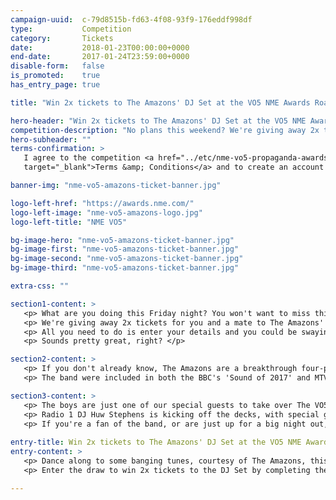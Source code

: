 ```yaml
---
campaign-uuid:  c-79d8515b-fd63-4f08-93f9-176eddf998df
type:           Competition
category:       Tickets
date:           2018-01-23T00:00:00+0000
end-date:       2017-01-24T23:59:00+0000
disable-form:   false
is_promoted:    true
has_entry_page: true

title: "Win 2x tickets to The Amazons' DJ Set at the VO5 NME Awards Road Trip with Propaganda "

hero-header: "Win 2x tickets to The Amazons' DJ Set at the VO5 NME Awards Road Trip with Propaganda"
competition-description: "No plans this weekend? We're giving away 2x tickets to The Amazon's DJ Set this Friday, as part of our epic NME Awards Road Trip with Propaganda, and you won't want to miss it. <br/> Disruptive rockers The Amazons will be playing a special DJ Set at Fez Club in Cambridge and it's guaranteed to be a banger. <br/> Hurry – competition closes at 11.59pm on Wednesday 24th January."
hero-subheader: ""
terms-confirmation: >
   I agree to the competition <a href="../etc/nme-vo5-propaganda-awards-terms-and-conditions.pdf"
   target="_blank">Terms &amp; Conditions</a> and to create an account with NME AAA.

banner-img: "nme-vo5-amazons-ticket-banner.jpg"

logo-left-href: "https://awards.nme.com/"
logo-left-image: "nme-vo5-amazons-logo.jpg"
logo-left-title: "NME VO5"

bg-image-hero: "nme-vo5-amazons-ticket-banner.jpg"
bg-image-first: "nme-vo5-amazons-ticket-banner.jpg"
bg-image-second: "nme-vo5-amazons-ticket-banner.jpg"
bg-image-third: "nme-vo5-amazons-ticket-banner.jpg"

extra-css: ""

section1-content: >
   <p> What are you doing this Friday night? You won't want to miss this... </p>
   <p> We're giving away 2x tickets for you and a mate to The Amazons' DJ Set at Fez Club in Cambridge this Saturday, as part of our VO5 NME Awards Road Trip with Progaganda. </p> 
   <p> All you need to do is enter your details and you could be swaying along in the crowd, cold beer in hand, as the four-piece rockers fill your ears with sweet music. </p>
   <p> Sounds pretty great, right? </p>

section2-content: >
   <p> If you don't already know, The Amazons are a breakthrough four-piece indie rock band from Reading, who set their much-loved tour van on fire for the cover of their debut album – so you know this set will be a wild one. </p> 
   <p> The band were included in both the BBC's 'Sound of 2017' and MTV's 'Brand New 2017' lists, so expect BIG things from them this year. </p>

section3-content: >
   <p> The boys are just one of our special guests to take over The VO5 NME Awards Road Trip, where we've been touring the country to bring you the ultimate indie nights out that you'll be talking about all year. But we haven't done it alone. </p> 
   <p> Radio 1 DJ Huw Stephens is kicking off the decks, with special guest members of The Vaccines, Idles, Frank Turner, Bastille and of course, The Amazons spinning their favourite tunes along the way. </p>
   <p> If you're a fan of the band, or are just up for a big night out, get yourself and a mate to complete the form below, but hurry – the competition closes at 11.59pm on Wednesday 24th January. Over 18s only. Winners will be contacted via emailon Thursday 25th January to confirm attendance. Full terms and conditions can be found https://www.timeincuk.com/standard-competition-terms/ </p>
   
entry-title: Win 2x tickets to The Amazons' DJ Set at the VO5 NME Awards Road Trip with Propaganda this Saturday
entry-content: >
   <p> Dance along to some banging tunes, courtesy of The Amazons, this Saturday at Fez Club in Cambridge as part of our VO5 NME Awards Road Trip with Propaganda. </p>
   <p> Enter the draw to win 2x tickets to the DJ Set by completing the form below before 11.59pm on 24/01/2018. </p>

---
```


